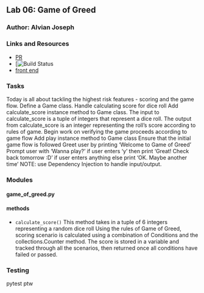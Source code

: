 ## Lab 06: Game of Greed

### Author: Alvian Joseph

### Links and Resources
* [PR]()
* [![Build Status]()
* [front end]()

### Tasks
Today is all about tackling the highest risk features - scoring and the game flow.
Define a Game class.
Handle calculating score for dice roll
Add calculate_score instance method to Game class.
The input to calculate_score is a tuple of integers that represent a dice roll.
The output from calculate_score is an integer representing the roll’s score according to rules of game.
Begin work on verifying the game proceeds according to game flow
Add play instance method to Game class
Ensure that the initial game flow is followed
Greet user by printing ‘Welcome to Game of Greed’
Prompt user with ‘Wanna play?’
if user enters ‘y’ then print ‘Great! Check back tomorrow :D’
if user enters anything else print ‘OK. Maybe another time’
NOTE: use Dependency Injection to handle input/output.

### Modules
#### game_of_greed.py
  #### methods
  * ```calculate_score()```
  This method takes in a tuple of 6 integers representing a random dice roll
  Using the rules of Game of Greed, scoring scenario is calculated using a combination of
  Conditions and the collections.Counter method. The score is stored in a variable and tracked through all the scenarios, then returned once all conditions have failed or passed.





### Testing
  pytest
  ptw
  



     
